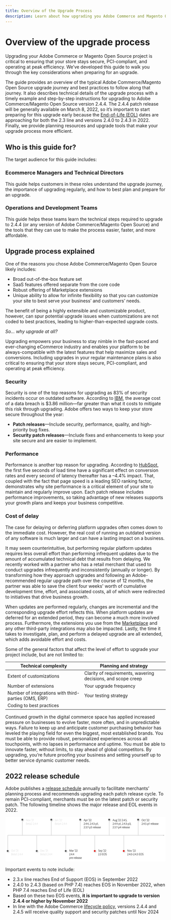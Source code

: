 ```yaml
---
title: Overview of the Upgrade Process
description: Learn about how upgrading you Adobe Commerce and Magento Open Source project helps keep your storefront secure and operating efficiently.
---
```


# Overview of the upgrade process

Upgrading your Adobe Commerce or Magento Open Source project is critical to ensuring that your store stays secure, PCI-compliant, and operating at peak efficiency. We’ve developed this guide to walk you through the key considerations when preparing for an upgrade.

The guide provides an overview of the typical Adobe Commerce/Magento Open Source upgrade journey and best practices to follow along that journey. It also describes technical details of the upgrade process with a timely example and  step-by-step instructions for upgrading to Adobe Commerce/Magento Open Source version 2.4.4. The 2.4.4 patch release will be generally available on March 8, 2022, so it’s important to start preparing for this upgrade early because the [End-of-Life (EOL)](https://devdocs.magento.com/release/lifecycle-policy.html) dates are approaching for both the 2.3 line and versions 2.4.0 to 2.4.3 in 2022. Finally, we provide planning resources and upgrade tools that make your upgrade process more efficient.

## Who is this guide for?

The target audience for this guide includes:

### Ecommerce Managers and Technical Directors

This guide helps customers in these roles understand the upgrade journey, the importance of upgrading regularly, and how to best plan and prepare for an upgrade.

### Operations and Development Teams

This guide helps these teams learn the technical steps required to upgrade to 2.4.4 (or any version of Adobe Commerce/Magento Open Source) and the tools that they can use to make the process easier, faster, and more affordable.

## Upgrade process explained

One of the reasons you chose Adobe Commerce/Magento Open Source likely includes: 

- Broad out-of-the-box feature set
- SaaS features offered separate from the core code
- Robust offering of Marketplace extensions
- Unique ability to allow for infinite flexibility so that you can customize your site to best serve your business’ and customers’ needs.

The benefit of being a highly extensible and customizable product, however, can spur potential upgrade issues when customizations are not coded to best practices, leading to higher-than-expected upgrade costs.

_So... why upgrade at all?_

Upgrading empowers your business to stay nimble in the fast-paced and ever-changing eCommerce industry and enables your platform to be always-compatible with the latest features that help maximize sales and conversions. Including upgrades in your regular maintenance plans is also critical to ensuring that your store stays secure, PCI-compliant, and operating at peak efficiency.

### Security

Security is one of the top reasons for upgrading as 83% of security incidents occur on outdated software. According to [IBM](https://www.ibm.com/security/data-breach), the average cost of a data breach is $3.86 million—far greater than what it costs to mitigate this risk through upgrading. Adobe offers two ways to keep your store secure throughout the year: 

- **Patch releases**—Include security, performance, quality, and high-priority bug fixes.
- **Security patch releases**—Include fixes and enhancements to keep your site secure and are easier to implement.

### Performance

Performance is another top reason for upgrading. According to [HubSpot](https://blog.hubspot.com/marketing/page-load-time-conversion-rates), the first five seconds of load time have a significant effect on conversion rates and every second of latency thereafter has a –4.4% impact. That, coupled with the fact that page speed is a leading SEO ranking factor, demonstrates why site performance is a critical element of your site to maintain and regularly improve upon. Each patch release includes performance improvements, so taking advantage of new releases supports your growth plans and keeps your business competitive.

### Cost of delay

The case for delaying or deferring platform upgrades often comes down to the immediate cost. However, the real cost of running an outdated version of any software is much larger and can have a lasting impact on a business.

It may seem counterintuitive, but performing regular platform updates requires less overall effort than performing infrequent updates due to the amount of accumulated technical debt that results from delaying. We recently worked with a partner who has a retail merchant that used to conduct upgrades infrequently and inconsistently (annually or longer). By transforming how they approach upgrades and following an Adobe-recommended regular upgrade path over the course of 12 months, the partner was able to save the client four weeks' worth of cumulative development time, effort, and associated costs, all of which were redirected to initiatives that drive business growth.
 
When updates are performed regularly, changes are incremental and the corresponding upgrade effort reflects this. When platform updates are deferred for an extended period, they can become a much more involved process. Furthermore, the extensions you use from the [Marketplace](https://marketplace.magento.com/) and any other third-party integrations may also be impacted. Lastly, the time it takes to investigate, plan, and perform a delayed upgrade are all extended, which adds avoidable effort and costs.

Some of the general factors that affect the level of effort to upgrade your project include, but are not limited to:

| Technical complexity                                      | Planning and strategy                                        |
|-----------------------------------------------------------|--------------------------------------------------------------|
| Extent of customizations                                  | Clarity of requirements, wavering decisions, and scope creep |
| Number of extensions                                      | Your upgrade frequency                                       |
| Number of integrations with third-parties (OMS, ERP)      | Your testing strategy                                        |
| Coding to best practices                                  |                                                              |

Continued growth in the digital commerce space has applied increased pressure on businesses to evolve faster, more often, and in unpredictable ways. Failure to keep up and anticipate customer purchasing behavior has leveled the playing field for even the biggest, most established brands. You must be able to provide robust, personalized experiences across all touchpoints, with no lapses in performance and uptime. You must be able to innovate faster, without limits, to stay ahead of global competitors. By upgrading, you’re future proofing your business and setting yourself up to better service dynamic customer needs.

## 2022 release schedule

Adobe publishes a [release schedule](https://devdocs.magento.com/release/) annually to facilitate merchants’ planning process and recommends upgrading each patch release cycle. To remain PCI-compliant, merchants must be on the latest patch or security patch. The following timeline shows the major release and EOL events in 2022.

![](../assets/upgrade-guide/2022-release-timeline.png)
 
Important events to note include:

- 2.3.x line reaches End of Support (EOS) in September 2022
- 2.4.0 to 2.4.3 (based on PHP 7.4) reaches EOS in November 2022, when PHP 7.4 reaches End of Life (EOL)
- Based on these two EOS events, **it is important to upgrade to version 2.4.4 or higher by November 2022** 
- In line with the Adobe Commerce [lifecycle policy](https://devdocs.magento.com/release/lifecycle-policy.html), versions 2.4.4 and 2.4.5 will receive quality support and security patches until Nov 2024

